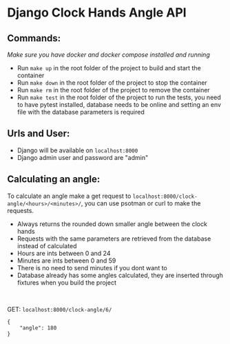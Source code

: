 # Django Clock Hands Angle API


## Commands:
*Make sure you have docker and docker compose installed and running*
- Run `make up` in the root folder of the project to build and start the container
- Run `make down` in the root folder of the project to stop the container
- Run `make rm` in the root folder of the project to remove the container
- Run `make test` in the root folder of the project to run the tests, you need to have pytest installed, database needs to be online and setting an env file with the database parameters is required

## Urls and User:
- Django will be available on `localhost:8000`
- Django admin user and password are "admin"

## Calculating an angle:
To calculate an angle make a get request to `localhost:8000/clock-angle/<hours>/<minutes>/`, you can use psotman or curl to make the requests.
- Always returns the rounded down smaller angle between the clock hands
- Requests with the same parameters are retrieved from the database instead of calculated
- Hours are ints between 0 and 24
- Minutes are ints between 0 and 59
- There is no need to send minutes if you dont want to
- Database already has some angles calculated, they are inserted through fixtures when you build the project

<br>

GET: `localhost:8000/clock-angle/6/`
```
{
    "angle": 180
}
```